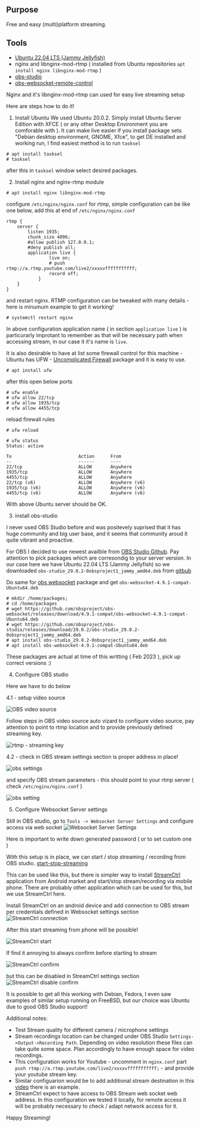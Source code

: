 ## Purpose 

Free and easy (multi)platform streaming. 

## Tools 

- [Ubuntu 22.04 LTS (Jammy Jellyfish)](https://ubuntu.com/download/server) 
- nginx and libnginx-mod-rtmp ( installed from Ubuntu repositories `apt install nginx libnginx-mod-rtmp` )
- [obs-studio](https://github.com/obsproject/obs-studio/releases/tag/29.0.2)
- [obs-websocket-remote-control](https://github.com/obsproject/obs-websocket/releases/tag/4.9.1-compat) 

Nginx and it's libnginx-mod-rtmp can used for easy live streaming setup

Here are steps how to do it! 

1. Install Ubuntu 
We used Ubuntu 20.0.2. Simply install Ubuntu Server Edition with XFCE ( or any other Desktop Environment you are comforable with ). It can make live easier if you install package sets "Debian desktop environment, GNOME, Xfce", to get DE installed and working run, I find easiest method is to run `tasksel` 

```
# apt install tasksel 
# tasksel 
```
after this in `tasksel` window select desired packages. 



2. Install nginx and nginx-rtmp module 

```
# apt install nginx libnginx-mod-rtmp
```
configure `/etc/nginx/nginx.conf` for rtmp, simple configuration can be like one below, add this at end of `/etc/nginx/nginx.conf`  

```
rtmp {
	server {
		listen 1935;
		chunk_size 4096;
		#allow publish 127.0.0.1;
		#deny publish all;
		application live {
				live on;
				# push rtmp://a.rtmp.youtube.com/live2/xxxxvfffffffffff;
				record off;
			}
	}
}
```
and restart nginx. RTMP configuration can be tweaked with many details - here is minumum example to get it working! 

```
# systemctl restart nginx
```
In above configuration application name ( in section `application live` ) is particurarly improtant to remember as that will be necessary path 
when accessing stream, in our case it it's name is `live`. 


It is also desirable to have at list some firewall control for this machine - Ubuntu has UFW - [Uncomplicated Firewall](https://help.ubuntu.com/community/UFW) package and it is easy to use.

```
# apt install ufw
```

after this open below ports 
```
# ufw enable
# ufw allow 22/tcp
# ufw allow 1935/tcp
# ufw allow 4455/tcp 
```

reload firewall rules 
```
# ufw reload 

# ufw status 
Status: active

To                         Action      From
--                         ------      ----
22/tcp                     ALLOW       Anywhere                  
1935/tcp                   ALLOW       Anywhere                  
4455/tcp                   ALLOW       Anywhere                  
22/tcp (v6)                ALLOW       Anywhere (v6)             
1935/tcp (v6)              ALLOW       Anywhere (v6)             
4455/tcp (v6)              ALLOW       Anywhere (v6)             
```

With above Ubuntu server should be OK.  

3. install obs-studio 

I never used OBS Studio before and was positevely suprised that it has huge community and big user base, and it seems that community aroud it quite vibrant and proactive. 

For OBS I decided to use newest availble from [OBS Studio Github](https://github.com/obsproject/obs-studio). Pay attention to pick packages which are corresondig to your server version. In our case here we have Ubuntu 22.04 LTS (Jammy Jellyfish) so we downloaded `obs-studio_29.0.2-0obsproject1_jammy_amd64.deb` from [gitbub](https://github.com/obsproject/obs-studio/releases/tag/29.0.2)

Do same for [obs websocket](https://github.com/obsproject/obs-websocket/releases/tag/4.9.1-compat) package and get `obs-websocket-4.9.1-compat-Ubuntu64.deb`

```
# mkdir /home/packages; 
# cd /home/packages 
# wget https://github.com/obsproject/obs-websocket/releases/download/4.9.1-compat/obs-websocket-4.9.1-compat-Ubuntu64.deb 
# wget https://github.com/obsproject/obs-studio/releases/download/29.0.2/obs-studio_29.0.2-0obsproject1_jammy_amd64.deb
# apt install obs-studio_29.0.2-0obsproject1_jammy_amd64.deb
# apt install obs-websocket-4.9.1-compat-Ubuntu64.deb
```

These packages are actual at time of this writting ( Feb 2023 ), pick up correct versions :) 


4. Configure OBS studio 

Here we have to do below

4.1 -  setup video source 

![OBS video source](./pictures/video-source.png)


Follow steps in OBS video source auto vizard to configure video source, pay attention to point to rtmp location and to provide previously defined streaming key.

![rtmp - streaming key](./pictures/obs-3.png)

4.2 - check in OBS stream settings section is proper address in place!


![obs settings](./pictures/obs-settings.png)

and specify OBS stream parameters - this should point to your rtmp server ( check `/etc/nginx/nginx.conf` )

![obs setting](./pictures/obs-stream.png)


5. Configure Websocket Server settings 

Still in OBS studio, go to `Tools -> Websocket Server Settings` and configure access via web socket 
![Websocket Server Settings](./pictures/obs-socket-1.png)

Here is important to write down generated password ( or to set custom one )

With this setup is in place, we can start / stop streaming / recording from OBS studio. 
[start-stop-streaming](./pictures/obs-settings.png)

This can be used like this, but there is simpler way to install [StreamCtrl](https://play.google.com/store/apps/details?id=dev.t4ils.obs_remote&hl=en_US&gl=US) application from Android market and start/stop stream/recording via mobile phone. There are probably other application which can be used for this, but we use StreamCtrl here. 

Install StreamCtrl on an android device and add connection to OBS stream per credentials defined in Websocket settings section 
![StreamCtrl connection](./streamctrl/1.jpg)

After this start streaming from phone will be possible!

![StreamCtrl start](./streamctrl/2.jpg)

If find it annoying to always confirm before starting to stream 


![StreamCtrl confirm](./streamctrl/3.jpg)


but this can be disabled in StreamCtrl settings section 
![StreamCtrl disable confirm](./streamctrl/4.jpg)


It is possible to get all this working with Debian, Fedora, I even saw examples of similar setup running on FreeBSD, but 
our choice was Ubuntu due to good OBS Studio support! 

Additional notes:

- Test Stream quality for different camera / microphone settings 
- Stream recordings location can be changed under OBS Studio `Settings->Output->Recording Path`. Depending on video resolution these files can take quite some space. Plan accordingly to have enough space for video recordings. 
- This configuration works for Youtube - uncomment in `nginx.conf` part `push rtmp://a.rtmp.youtube.com/live2/xxxxvfffffffffff;` - and provide your 
youtube stream key. 
- Similar configuarion would be to add additional stream destination in this [video](https://www.youtube.com/watch?v=vDxo0JiV0q0) there is an example. 
- StreamCtrl expect to have access to OBS Stream web socket web address. In this configuration we tested it locally, for remote access it will be probably necessary to check / adapt network access for it.



Happy Streaming! 